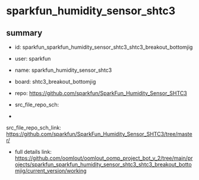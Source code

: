 # sparkfun_humidity_sensor_shtc3
 
## summary 
* id: sparkfun_sparkfun_humidity_sensor_shtc3_shtc3_breakout_bottomjig
* user: sparkfun
* name: sparkfun_humidity_sensor_shtc3
* board: shtc3_breakout_bottomjig
* repo: https://github.com/sparkfun/SparkFun_Humidity_Sensor_SHTC3



* src_file_repo_sch: 
*
 src_file_repo_sch_link: https://github.com/sparkfun/SparkFun_Humidity_Sensor_SHTC3/tree/master/
* full details link: https://github.com/oomlout/oomlout_oomp_project_bot_v_2/tree/main/projects/sparkfun_sparkfun_humidity_sensor_shtc3_shtc3_breakout_bottomjig/current_version/working  






